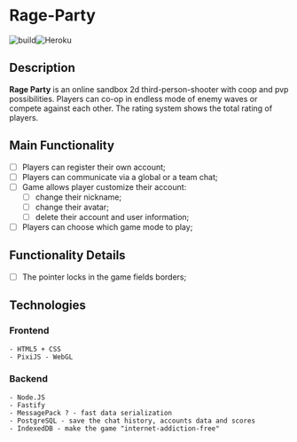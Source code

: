 # Rage-Party      
![build](https://github.com/vermi4elli/Rage-Party/workflows/build/badge.svg?branch=master)![Heroku](https://pyheroku-badge.herokuapp.com/?app=rage-party&style=plastic)
## Description
**Rage Party** is an online sandbox 2d third-person-shooter with coop and pvp possibilities. Players can co-op in endless mode of enemy waves or compete against each other. The rating system shows the total rating of players.
## Main Functionality
- [ ] Players can register their own account;   
- [ ] Players can communicate via a global or a team chat;
- [ ] Game allows player customize their account:
  - [ ] change their nickname;
  - [ ] change their avatar;
  - [ ] delete their account and user information;
- [ ] Players can choose which game mode to play;

## Functionality Details
- [ ] The pointer locks in the game fields borders;

## Technologies

### Frontend
```
- HTML5 + CSS
- PixiJS - WebGL
```
### Backend
```
- Node.JS
- Fastify
- MessagePack ? - fast data serialization
- PostgreSQL - save the chat history, accounts data and scores
- IndexedDB - make the game "internet-addiction-free"
```
